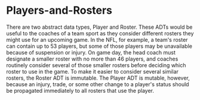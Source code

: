 # Players-and-Rosters
There are two abstract data types, Player and Roster. 
These ADTs would be useful to the coaches of a team sport as they 
consider different rosters they might use for an upcoming game. 
In the NFL, for example, a team's roster can contain up to 53 players,
but some of those players may be unavailable because of suspension or injury. 
On game day, the head coach must designate a smaller roster with no more than 
46 players, and coaches routinely consider several of those smaller rosters 
before deciding which roster to use in the game.
To make it easier to consider several similar rosters, 
the Roster ADT is immutable. The Player ADT is mutable, 
however, because an injury, trade, or some other change to a player's 
status should be propagated immediately to all rosters that use the player.


